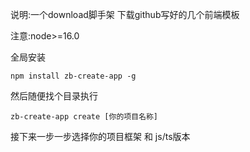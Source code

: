 说明:一个download脚手架 下载github写好的几个前端模板

注意:node>=16.0

全局安装

```
npm install zb-create-app -g
```

然后随便找个目录执行

```
zb-create-app create [你的项目名称]
```

接下来一步一步选择你的项目框架 和 js/ts版本
